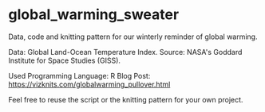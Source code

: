 # global_warming_sweater
Data, code and knitting pattern for our winterly reminder of global warming.

Data: Global Land-Ocean Temperature Index.
Source: NASA's Goddard Institute for Space Studies (GISS).

Used Programming Language: R
Blog Post: https://vizknits.com/globalwarming_pullover.html

Feel free to reuse the script or the knitting pattern for your own project.
